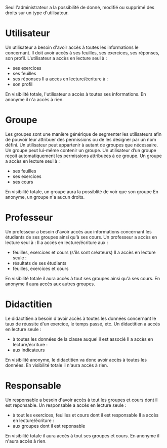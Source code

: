 
Seul l'administrateur a la possibilité de donné, modifié ou supprimé des droits sur un type d'utilisateur.


# Utilisateur

Un utilisateur a besoin d'avoir accès à toutes les informations le concernant. Il doit avoir accès à ses feuilles, ses exercices, ses réponses, son profil.
L'utilisateur a accès en lecture seul à :
- ses exercices
- ses feuilles
- ses réponses
Il a accès en lecture/écriture à :
- son profil

En visibilité totale, l'utilisateur a accès à toutes ses informations.
En anonyme il n'a accès à rien.



# Groupe

Les groupes sont une manière générique de segmenter les utilisateurs afin de pouvoir leur attribuer des permissions ou de les désigner par un nom défini. Un utilisateur peut appartenir à autant de groupes que nécessaire. Un groupe peut lui-même contenir un groupe.
Un utilisateur d’un groupe reçoit automatiquement les permissions attribuées à ce groupe.
Un groupe a accès en lecture seul à :
- ses feuilles
- ses exercices
- ses cours

En visibilité totale, un groupe aura la possiblité de voir que son groupe
En anonyme, un groupe n'a aucun droits.



# Professeur

Un professeur a besoin d'avoir accès aux informations concernant les étudiants de ses groupes ainsi qu'à ses cours.
Un professeur a accès en lecture seul à :
Il a accès en lecture/écriture aux :
- feuilles, exercices et cours (s'ils sont créateurs)
Il a accès en lecture seule :
- résultats de ses étudiants
- feuilles, exercices et cours

En visibilité totale il aura accès à tout ses groupes ainsi qu'à ses cours.
En anonyme il aura accès aux autres groupes.



# Didactitien

Le didactitien a besoin d'avoir accès à toutes les données concernant le taux de réussite d'un exercice, le temps passé, etc. 
Un didactitien a accès en lecture seule :
- à toutes les données de la classe auquel il est associé
Il a accès en lecture/écriture :
- aux indicateurs

En visibilité anonyme, le didactitien va donc avoir accès à toutes les données. 
En visibilité totale il n'aura accès à rien.



# Responsable

Un responsable a besoin d'avoir accès à tout les groupes et cours dont il est reponsable. 
Un responsable a accès en lecture seule :
- à tout les exercices, feuilles et cours dont il est responsable
Il a accès en lecture/écriture :
- aux groupes dont il est reponsable

En visibilité totale il aura accès à tout ses groupes et cours.
En anonyme il n'aura accès à rien.


